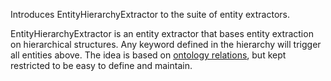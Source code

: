 Introduces EntityHierarchyExtractor to the suite of entity extractors.

EntityHierarchyExtractor is an entity extractor that bases entity extraction on 
hierarchical structures. Any keyword defined in the hierarchy will trigger all entities above. 
The idea is based on [ontology relations](https://en.wikipedia.org/wiki/Ontology#Properties_and_relations), but kept restricted to be easy to define and maintain.